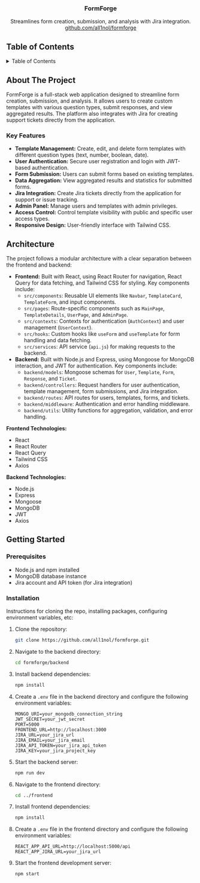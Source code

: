<div align="center">

<h3 align="center">FormForge</h3>

  <p align="center">
    Streamlines form creation, submission, and analysis with Jira integration.
    <br />
     <a href="https://github.com/all1nol/formforge">github.com/all1nol/formforge</a>
  </p>
</div>


## Table of Contents

<details>
  <summary>Table of Contents</summary>
  <ol>
    <li>
      <a href="#about-the-project">About The Project</a>
      <ul>
        <li><a href="#key-features">Key Features</a></li>
      </ul>
    </li>
    <li><a href="#architecture">Architecture</a></li>
    <li>
      <a href="#getting-started">Getting Started</a>
      <ul>
        <li><a href="#prerequisites">Prerequisites</a></li>
        <li><a href="#installation">Installation</a></li>
      </ul>
    </li>
    <li><a href="#acknowledgments">Acknowledgments</a></li>
  </ol>
</details>

## About The Project

FormForge is a full-stack web application designed to streamline form creation, submission, and analysis. It allows users to create custom templates with various question types, submit responses, and view aggregated results. The platform also integrates with Jira for creating support tickets directly from the application.

### Key Features

- **Template Management:** Create, edit, and delete form templates with different question types (text, number, boolean, date).
- **User Authentication:** Secure user registration and login with JWT-based authentication.
- **Form Submission:** Users can submit forms based on existing templates.
- **Data Aggregation:** View aggregated results and statistics for submitted forms.
- **Jira Integration:** Create Jira tickets directly from the application for support or issue tracking.
- **Admin Panel:** Manage users and templates with admin privileges.
- **Access Control:** Control template visibility with public and specific user access types.
- **Responsive Design:** User-friendly interface with Tailwind CSS.

## Architecture


The project follows a modular architecture with a clear separation between the frontend and backend:

- **Frontend:** Built with React, using React Router for navigation, React Query for data fetching, and Tailwind CSS for styling. Key components include:
    - `src/components`: Reusable UI elements like `Navbar`, `TemplateCard`, `TemplateForm`, and input components.
    - `src/pages`: Route-specific components such as `MainPage`, `TemplateDetails`, `UserPage`, and `AdminPage`.
    - `src/contexts`: Contexts for authentication (`AuthContext`) and user management (`UserContext`).
    - `src/hooks`: Custom hooks like `useForm` and `useTemplate` for form handling and data fetching.
    - `src/services`: API service (`api.js`) for making requests to the backend.
- **Backend:** Built with Node.js and Express, using Mongoose for MongoDB interaction, and JWT for authentication. Key components include:
    - `backend/models`: Mongoose schemas for `User`, `Template`, `Form`, `Response`, and `Ticket`.
    - `backend/controllers`: Request handlers for user authentication, template management, form submissions, and Jira integration.
    - `backend/routes`: API routes for users, templates, forms, and tickets.
    - `backend/middleware`: Authentication and error handling middleware.
    - `backend/utils`: Utility functions for aggregation, validation, and error handling.

**Frontend Technologies:**

- React
- React Router
- React Query
- Tailwind CSS
- Axios

**Backend Technologies:**

- Node.js
- Express
- Mongoose
- MongoDB
- JWT
- Axios

## Getting Started

### Prerequisites

- Node.js and npm installed
- MongoDB database instance
- Jira account and API token (for Jira integration)

### Installation

Instructions for cloning the repo, installing packages, configuring environment variables, etc:

1. Clone the repository:
   ```sh
   git clone https://github.com/all1nol/formforge.git
   ```
2. Navigate to the backend directory:
   ```sh
   cd formforge/backend
   ```
3. Install backend dependencies:
   ```sh
   npm install
   ```
4. Create a `.env` file in the backend directory and configure the following environment variables:
   ```
   MONGO_URI=your_mongodb_connection_string
   JWT_SECRET=your_jwt_secret
   PORT=5000
   FRONTEND_URL=http://localhost:3000
   JIRA_URL=your_jira_url
   JIRA_EMAIL=your_jira_email
   JIRA_API_TOKEN=your_jira_api_token
   JIRA_KEY=your_jira_project_key
   ```
5. Start the backend server:
   ```sh
   npm run dev
   ```
6. Navigate to the frontend directory:
   ```sh
   cd ../frontend
   ```
7. Install frontend dependencies:
   ```sh
   npm install
   ```
8. Create a `.env` file in the frontend directory and configure the following environment variables:
   ```
   REACT_APP_API_URL=http://localhost:5000/api
   REACT_APP_JIRA_URL=your_jira_url
   ```
9. Start the frontend development server:
   ```sh
   npm start
   ```


